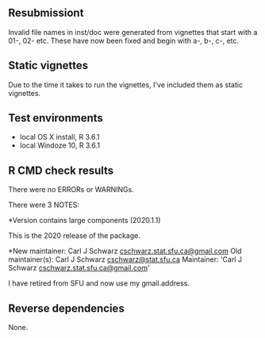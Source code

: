 ## Resubmissiont
   Invalid file names in inst/doc were generated from vignettes that start with a 01-, 02- etc.
   These have now been fixed and begin with a-, b-, c-, etc.


## Static vignettes
Due to the time it takes to run the vignettes, I've included
them as static vignettes.

## Test environments
* local OS X install, R 3.6.1
* local Windoze 10, R 3.6.1

## R CMD check results
There were no ERRORs or WARNINGs. 

There were 3 NOTES:

*Version contains large components (2020.1.1)

  This is the 2020 release of the package.
 
*New maintainer:
    Carl J Schwarz <cschwarz.stat.sfu.ca@gmail.com>
  Old maintainer(s):
    Carl J Schwarz <cschwarz@stat.sfu.ca>
  Maintainer: 'Carl J Schwarz <cschwarz.stat.sfu.ca@gmail.com>'

I have retired from SFU and now use my gmail.address.

## Reverse dependencies
None.